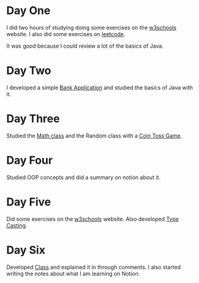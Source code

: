 # Day One

I did two hours of studying doing some exercises on the [w3schools](https://www.w3schools.com/java/default.asp) website. I also did some exercises on [leetcode](https://leetcode.com/).

It was good because I could review a lot of the basics of Java.

# Day Two

I developed a simple [Bank Application](./BankApplication.java) and studied the basics of Java with it.

# Day Three

Studied the [Math class](./MathJava.java) and the Random class with a [Coin Toss Game](./CoinToss.java).

# Day Four
Studied OOP concepts and did a summary on notion about it.

# Day Five
Did some exercises on the [w3schools](https://www.w3schools.com/java/default.asp) website. Also developed [Type Casting](./TypeCasting.java).

# Day Six
Developed [Class](./Class.java) and explained it in through comments. I also started writing the notes about what I am learning on Notion.